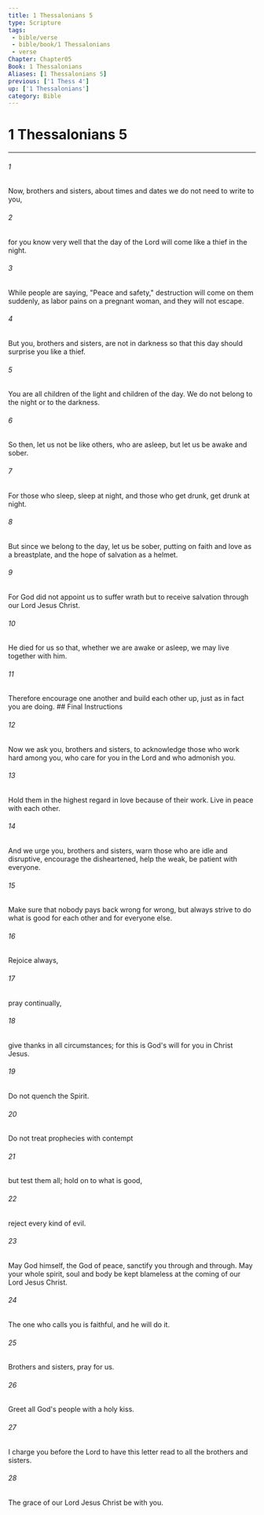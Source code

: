 ```yaml
---
title: 1 Thessalonians 5
type: Scripture
tags:
 - bible/verse
 - bible/book/1 Thessalonians
 - verse
Chapter: Chapter05
Book: 1 Thessalonians
Aliases: [1 Thessalonians 5]
previous: ['1 Thess 4']
up: ['1 Thessalonians']
category: Bible
---
```

# 1 Thessalonians 5

***


###### 1 
Now, brothers and sisters, about times and dates we do not need to write to you, 

###### 2 
for you know very well that the day of the Lord will come like a thief in the night. 

###### 3 
While people are saying, "Peace and safety," destruction will come on them suddenly, as labor pains on a pregnant woman, and they will not escape. 

###### 4 
But you, brothers and sisters, are not in darkness so that this day should surprise you like a thief. 

###### 5 
You are all children of the light and children of the day. We do not belong to the night or to the darkness. 

###### 6 
So then, let us not be like others, who are asleep, but let us be awake and sober. 

###### 7 
For those who sleep, sleep at night, and those who get drunk, get drunk at night. 

###### 8 
But since we belong to the day, let us be sober, putting on faith and love as a breastplate, and the hope of salvation as a helmet. 

###### 9 
For God did not appoint us to suffer wrath but to receive salvation through our Lord Jesus Christ. 

###### 10 
He died for us so that, whether we are awake or asleep, we may live together with him. 

###### 11 
Therefore encourage one another and build each other up, just as in fact you are doing. ## Final Instructions 

###### 12 
Now we ask you, brothers and sisters, to acknowledge those who work hard among you, who care for you in the Lord and who admonish you. 

###### 13 
Hold them in the highest regard in love because of their work. Live in peace with each other. 

###### 14 
And we urge you, brothers and sisters, warn those who are idle and disruptive, encourage the disheartened, help the weak, be patient with everyone. 

###### 15 
Make sure that nobody pays back wrong for wrong, but always strive to do what is good for each other and for everyone else. 

###### 16 
Rejoice always, 

###### 17 
pray continually, 

###### 18 
give thanks in all circumstances; for this is God's will for you in Christ Jesus. 

###### 19 
Do not quench the Spirit. 

###### 20 
Do not treat prophecies with contempt 

###### 21 
but test them all; hold on to what is good, 

###### 22 
reject every kind of evil. 

###### 23 
May God himself, the God of peace, sanctify you through and through. May your whole spirit, soul and body be kept blameless at the coming of our Lord Jesus Christ. 

###### 24 
The one who calls you is faithful, and he will do it. 

###### 25 
Brothers and sisters, pray for us. 

###### 26 
Greet all God's people with a holy kiss. 

###### 27 
I charge you before the Lord to have this letter read to all the brothers and sisters. 

###### 28 
The grace of our Lord Jesus Christ be with you. 
